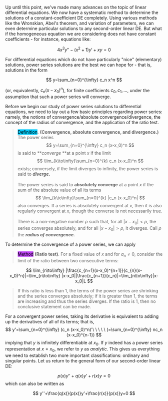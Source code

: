 
Up until this point, we've made many advances on the topic of linear differential equations. We now have a systematic method to determine the solutions of a constant-coefficient DE completely. Using various methods like the Wronskian, Abel's theorem, and variation of parameters, we can even determine particular solutions to any second-order linear DE. But what if the homogeneous equation we are considering does not have constant coefficients - for instance, equations like: 

$$
4x^3y'' - (x^2+1)y' + xy = 0
$$

For differential equations which do not have particularly "nice" (elementary) solutions, power series solutions are the best we can hope for - that is, solutions in the form

$$
y=\sum_{n=0}^{\infty} c_n x^n
$$

(or, equivalently, $c_n (x-x_0)^n$), for finite coefficients $c_0, c_1, \dots$, under the assumption that such a power series will converge. 

Before we begin our study of power series solutions to differential equations, we need to lay out a few basic principles regarding power series: namely, the notions of convergence/absolute convergence/divergence, the concept of the radius of convergence, and the application of the ratio test.

> <span style="background-color: #03cafc; color: black;">Definition</span>. **(Convergence, absolute convergence, and divergence.)** The power series
$$
y=\sum_{n=0}^{\infty} c_n (x-x_0)^n
$$
> is said to ***converge* **at a point $x$ if the limit 
$$
\lim_{k\to\infty}\sum_{n=0}^{k} c_n (x-x_0)^n
$$
> exists; conversely, if the limit diverges to infinity, the power series is said to ***diverge*.**<br/><br/>
> The power series is said to **absolutely converge** at a point $x$ if the sum of the absolute value of all its terms 
$$
\lim_{k\to\infty}\sum_{n=0}^{k} |c_n (x-x_0)^n|
$$
> also converges. If a series is absolutely convergent at $x$, then it is also regularly convergent at $x$, though the converse is not necessarily true. <br/><br/>
There is a non-negative number $\rho$ such that, for all $|x-x_0|<\rho$, the series converges absolutely, and for all $|x-x_0|>\rho$, it diverges. Call $\rho$ the ***radius of convergence.***

To determine the convergence of a power series, we can apply

> <span style="background-color: #bc42f5; color: black;">Method</span> **(Ratio test)**. For a fixed value of $x$ and for $a_n\neq 0$, consider the limit of the ratio between two consecutive terms: 

$$
\lim_{n\to\infty} |\frac{c_{n+1}(x-x_0)^{n+1}}{c_{n}(x-x_0)^n}|=\lim_{n\to\infty} |x-x_0||\frac{c_{n+1}}{c_n}|=\lim_{n\to\infty}|x-x_0|L
$$

> If this ratio is less than 1, the terms of the power series are shrinking and the series converges absolutely; if it is greater than 1, the terms are increasing and thus the series diverges. If the ratio is 1, then no conclusive statement can be made.

For a convergent power series, taking its derivative is equivalent to adding up the derivatives of all of its terms; that is,
$$
    y'=\sum_{n=0}^{\infty} (c_n (x-x_0)^n)'\ \ \ \ \  (=\sum_{n=0}^{\infty} nc_n (x-x_0)^{n-1})
$$
implying that $y$ is infinitely differentiable at $x_0$. If $y$ indeed has a power series representation at $x=x_0$, we refer to $y$ as *analytic*. This gives us everything we need to establish two more important classifications: ordinary and singular points. Let us return to the general form of our second-order linear DE:

$$
    p(x)y''+q(x)y'+r(x)y=0
$$
which can also be written as 

$$
    y''+\frac{q(x)}{p(x)}y'+\frac{r(x)}{p(x)}y=0
$$

